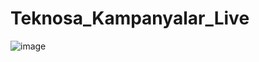 # Teknosa_Kampanyalar_Live

![image](https://github.com/codermert/Teknosa_Kampanyalar_Live/assets/53333294/70636955-0521-4e29-a333-d4a95b18a37b)
